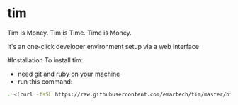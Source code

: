 # tim
Tim Is Money. Tim is Time. Time is Money.

It's an one-click developer environment setup via a web interface


#Installation
To install tim:
 * need git and ruby on your machine
 * run this command:

```bash
. <(curl -fsSL https://raw.githubusercontent.com/emartech/tim/master/bin/tim-install)
```
